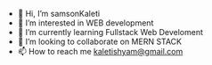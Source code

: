 - 👋 Hi, I’m samsonKaleti
- 👀 I’m interested in WEB development 
- 🌱 I’m currently learning Fullstack Web Develoment
- 💞️ I’m looking to collaborate on MERN STACK
- 📫 How to reach me kaletishyam@gmail.com


<!---
samsonKaleti/samsonKaleti is a ✨ special ✨ repository because its `README.md` (this file) appears on your GitHub profile.
You can click the Preview link to take a look at your changes.
--->
